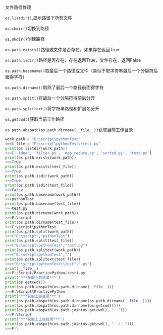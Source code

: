 文件路径处理

```os.listdir()```,显示路径下所有文件

```os.chdir()```切换到路径

```os.mkdir()```创建路径

```os.path.exists()```路径或文件是否存在，如果存在返回True

```os.path.isdir()```路径是否存在，存在返回True，文件存在，返回False

```os.path.basename()```取最后一个路径或文件（类似于取字符串最后一个分隔符后面得字符）

```os.path.dirname()```取除了最后一个路径前面得字符

```os.path.split()```将最后一个分隔符得前后分开

```os.path.splittext()```将字符串路径和扩展名分开

```os.getcwd()```获取当前工作路径

```os.path.abspath(os.path.dirname(__file__))```获取当前工作目录

```python
work_path = "E:\script\pythonTest"
test_file = "E:\script\pythonTest\\test.py"
print(os.listdir(work_path))
>>>['.idea', 'filter.py', 'map_reduce.py', 'sorted.py', 'test.py']
print(os.path.exists(work_path))
>>>True
print(os.path.exists(test_file))
>>>True
print(os.path.isdir(work_path))
>>>True
print(os.path.isdir(test_file))
>>>False
print(os.path.basename(work_path))
>>>pythonTest
print(os.path.basename(test_file))
>>>test.py
print(os.path.dirname(work_path))
>>>E:\script
print(os.path.dirname(test_file))
>>>E:\script\pythonTest
print(os.path.split(work_path))
>>>("E:\script","pythonTest")
print(os.path.split(test_file))
>>>("E:\script\pythonTest","test.py")
print(os.path.splitext(work_path))
>>>("E:\script\pythonTest","")
print(os.path.splitext(test_file))
>>>("E:\script\pythonTest\\test",".py")
print(__file__)
>>>F:/Script/PracticePython/test1.py
print('***获取当前目录***')
print(os.getcwd())
print(os.path.abspath(os.path.dirname(__file__)))
>>>F:\Script\PracticePython
print('***获取上级目录***')
print(os.path.abspath(os.path.dirname(os.path.dirname(__file__))))
print(os.path.abspath(os.path.dirname(os.getcwd())))
print(os.path.abspath(os.path.join(os.getcwd(), "..")))
>>>F:\Script
print('***获取上上级目录***')
print(os.path.abspath(os.path.join(os.getcwd(), "../..")))
>>>F:\
```
